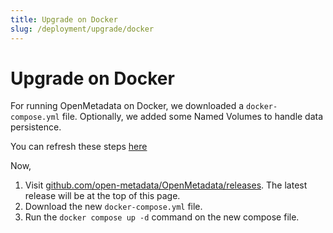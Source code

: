 ```yaml
---
title: Upgrade on Docker
slug: /deployment/upgrade/docker
---
```


# Upgrade on Docker

For running OpenMetadata on Docker, we downloaded a `docker-compose.yml` file. Optionally, we added some
Named Volumes to handle data persistence.

<Note>

You can refresh these steps [here](/deployment/docker)

</Note>

Now,

1. Visit [github.com/open-metadata/OpenMetadata/releases](https://github.com/open-metadata/OpenMetadata/releases). The
    latest release will be at the top of this page.
2. Download the new `docker-compose.yml` file.
3. Run the `docker compose up -d` command on the new compose file.
